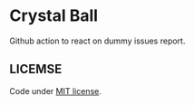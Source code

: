 # Crystal Ball

Github action to react on dummy issues report.

## LICEMSE

Code under [MIT license](https://opensource.org/licenses/MIT).

